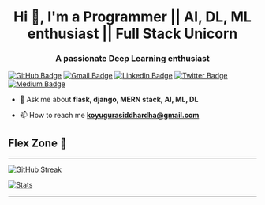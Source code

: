 <h1 align="center">Hi 👋, I'm a Programmer || AI, DL, ML enthusiast || Full Stack Unicorn</h1>
<h3 align="center">A passionate Deep Learning enthusiast</h3>

[![GitHub Badge](https://img.shields.io/github/followers/SiddharthKoyugura?style=for-the-badge&logo=GitHub&logoColor=white)](mailto:koyugurasiddhardha@gmail.com "Follow On GitHub")
[![Gmail Badge](https://img.shields.io/badge/koyugurasiddhardha@gmail.com-c14438?style=for-the-badge&logo=Gmail&logoColor=white)](mailto:koyugurasiddhardha@gmail.com "Connect via Email")
[![Linkedin Badge](https://img.shields.io/badge/-Siddhardha%20Koyugura-0072b1?style=for-the-badge&logo=Linkedin&logoColor=white)](https://www.linkedin.com/in/siddhardha-koyugura-954139204/ "Connect on LinkedIn")
[![Twitter Badge](https://img.shields.io/twitter/follow/Siddharth__6689?label=Follow%20on%20Twitter&style=for-the-badge&logo=Twitter&logoColor=white)](https://twitter.com/intent/follow?screen_name=Siddharth__6689 "Follow on Twitter")
[![Medium Badge](https://img.shields.io/badge/-@koyugurasiddhardha-00acee?style=for-the-badge&logo=Medium&logoColor=white)](https://medium.com/@koyugurasiddhardha "Follow on Medium")


- 💬 Ask me about **flask, django, MERN stack, AI, ML, DL**

- 📫 How to reach me **koyugurasiddhardha@gmail.com**


## Flex Zone 💪
---
[![GitHub Streak](http://github-readme-streak-stats.herokuapp.com?user=SiddharthKoyugura&theme=neon-dark&date_format=M%20j%5B%2C%20Y%5D)](https://git.io/streak-stats)

[![Stats](https://github-readme-stats.vercel.app/api?username=SiddharthKoyugura&show_icons=true&hide_border=true&theme=blue-green&count_private=true)](https://github.com/SiddharthKoyugura/github-readme-stats)

---
